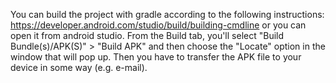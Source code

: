 You can build the project with gradle according to the following instructions:
https://developer.android.com/studio/build/building-cmdline
or you can open it from android studio. 
From the Build tab, you'll select "Build Bundle(s)/APK(S)" > "Build APK"
and then choose the "Locate" option in the window that will pop up.
Then you have to transfer the APK file to your device in some way (e.g. e-mail).
